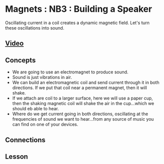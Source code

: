 # Magnets : NB3 : Building a Speaker
Oscillating current in a coil creates a dynamic magnetic field. Let's turn these oscillations into sound.

## [Video](https://vimeo.com/1031277112)

## Concepts
- We are going to use an electromagnet to produce sound.
- Sound is just vibrations in air.
- We can build an electromagnetic coil and send current through it in both directions. If we put that coil near a permanent magnet, then it will shake.
- If we attach are coil to a larger surface, here we will use a paper cup, then the shaking magnetic coil will shake the air in the cup...which we should eb able to hear.
- Where do we get current going in both directions, oscillating at the frequencies of sound we want to hear...from any source of music you can find on one of your devices.

## Connections

## Lesson
